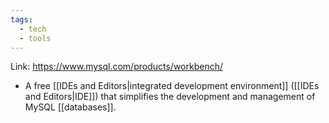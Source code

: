 ```yaml
---
tags:
  - tech
  - tools
---
```


Link: https://www.mysql.com/products/workbench/

- A free [[IDEs and Editors|integrated development environment]] ([[IDEs and Editors|IDE]]) that simplifies the development and management of MySQL [[databases]].